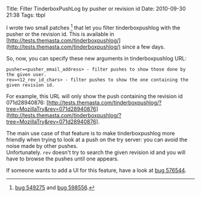 Title: Filter TinderboxPushLog by pusher or revision id
Date: 2010-09-30 21:38
Tags: tbpl

I wrote two small patches [^1] that let you filter tinderboxpushlog
with the pusher or the revision id. This is available in
[http://tests.themasta.com/tinderboxpushlog/](http://tests.themasta.com/tinderboxpushlog/) since a few days.

So, now, you can specify these new arguments in tinderboxpushlog URL:

    pusher=<pusher_email_address> - filter pushes to show those done by the given user.
    rev=<12_rev_id_chars> - filter pushes to show the one containing the given revision id.

For example, this URL will only show the push containing the revision id
071d28940876: [http://tests.themasta.com/tinderboxpushlog/?tree=MozillaTry&rev=071d28940876](http://tests.themasta.com/tinderboxpushlog/?tree=MozillaTry&rev=071d28940876).

The main use case of that feature is to make tinderboxpushlog more
friendly when trying to look at a push on the try server: you can avoid
the noise made by other pushes.  
Unfortunately. `rev` doesn't try to search the given revision id and you
will have to browse the pushes until one appears.

If someone wants to add a UI for this feature, have a look at [bug
576544](https://bugzilla.mozilla.org/show_bug.cgi?id=576544).

[^1]: [bug 549275](https://bugzilla.mozilla.org/show_bug.cgi?id=549275) and [bug 598556](https://bugzilla.mozilla.org/show_bug.cgi?id=598556).
